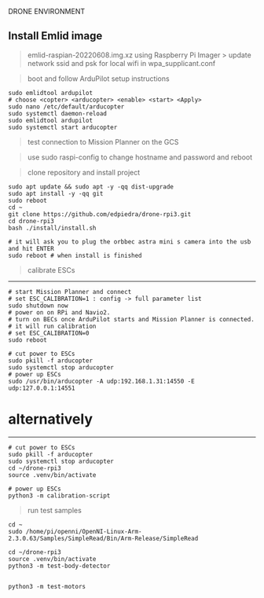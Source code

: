 DRONE ENVIRONMENT

Install Emlid image
-------------------------------------------------------------------
> emlid-raspian-20220608.img.xz using Raspberry Pi Imager
    > update network ssid and psk for local wifi in wpa_supplicant.conf

> boot and follow ArduPilot setup instructions
```
sudo emlidtool ardupilot
# choose <copter> <arducopter> <enable> <start> <Apply>
sudo nano /etc/default/arducopter
sudo systemctl daemon-reload
sudo emlidtool ardupilot
sudo systemctl start arducopter
```

> test connection to Mission Planner on the GCS

> use sudo raspi-config to change hostname and password and reboot

> clone repository and install project
```
sudo apt update && sudo apt -y -qq dist-upgrade
sudo apt install -y -qq git
sudo reboot
cd ~
git clone https://github.com/edpiedra/drone-rpi3.git
cd drone-rpi3
bash ./install/install.sh

# it will ask you to plug the orbbec astra mini s camera into the usb and hit ENTER
sudo reboot # when install is finished
```
> calibrate ESCs
------------------------------------------------------
```
# start Mission Planner and connect
# set ESC_CALIBRATION=1 : config -> full parameter list
sudo shutdown now
# power on on RPi and Navio2.
# turn on BECs once ArduPilot starts and Mission Planner is connected.
# it will run calibration
# set ESC_CALIBRATION=0
sudo reboot
```

```
# cut power to ESCs
sudo pkill -f arducopter
sudo systemctl stop arducopter
# power up ESCs
sudo /usr/bin/arducopter -A udp:192.168.1.31:14550 -E udp:127.0.0.1:14551
```

# alternatively
-----------------------------------------------------
```
# cut power to ESCs
sudo pkill -f arducopter
sudo systemctl stop arducopter
cd ~/drone-rpi3
source .venv/bin/activate

# power up ESCs
python3 -m calibration-script
```

> run test samples
```
cd ~
sudo /home/pi/openni/OpenNI-Linux-Arm-2.3.0.63/Samples/SimpleRead/Bin/Arm-Release/SimpleRead

cd ~/drone-rpi3
source .venv/bin/activate
python3 -m test-body-detector


python3 -m test-motors
```